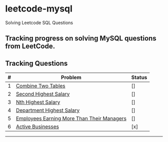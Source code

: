 # leetcode-mysql
Solving Leetcode SQL Questions

Tracking progress on solving MySQL questions from LeetCode.
---
## Tracking Questions
| # | Problem | Status |
|---|---------|--------|
| 1 | [Combine Two Tables](https://leetcode.com/problems/combine-two-tables/) | [] |
| 2 | [Second Highest Salary](https://leetcode.com/problems/second-highest-salary/) | [] |
| 3 | [Nth Highest Salary](https://leetcode.com/problems/nth-highest-salary/) | [] |
| 4 | [Department Highest Salary](https://leetcode.com/problems/department-highest-salary/) | [] |
| 5 | [Employees Earning More Than Their Managers](https://leetcode.com/problems/employees-earning-more-than-their-managers/) | [] |
| 6 | [Active Businesses](https://leetcode.com/problems/active-businesses/solutions/) | [x] |
---
